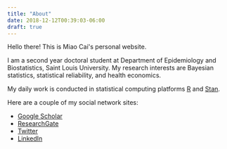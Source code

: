 ```yaml
---
title: "About"
date: 2018-12-12T00:39:03-06:00
draft: true
---
```


Hello there! This is Miao Cai's personal website.

I am a second year doctoral student at Department of Epidemiology and Biostatistics, Saint Louis University. My research interests are Bayesian statistics, statistical reliability, and health economics.

My daily work is conducted in statistical computing platforms [R](https://www.r-project.org/) and [Stan](http://mc-stan.org/).

Here are a couple of my social network sites:

- [Google Scholar](https://scholar.google.com/citations?user=kjFCzEkAAAAJ&hl=en)
- [ResearchGate](https://www.researchgate.net/profile/Miao_Cai2)
- [Twitter](https://twitter.com/Miao_Cai_SLU)
- [LinkedIn](https://www.linkedin.com/in/miao-cai-7b5a62a3/)